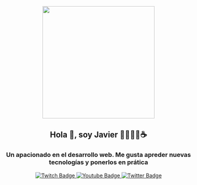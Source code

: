 <section align="center">
    <img src="https://media.giphy.com/media/SWoSkN6DxTszqIKEqv/giphy.gif"  width="300"/>
    <h1 align="center">Hola 👋, soy Javier 👨‍💻🤘😉☕</h1>
    <h3 align="center">Un apacionado en el desarrollo web. Me gusta apreder nuevas tecnologías y ponerlos en prática</h3>
</section>
<div id="badges" align="center">
    <a href="http://twitch.com/youdevs" target="_blank">
        <img src="https://img.shields.io/twitch/status/youdevs?color=purple&logo=twitch&style=for-the-badge"
            alt="Twitch Badge" />
    </a>
    <a href="https://www.youtube.com/youdevs" target="_blank">
        <img src="https://img.shields.io/youtube/channel/subscribers/UC4hHrYhWMy-iN29_3bJ7zfA?label=suscriptores&logo=youtube&style=for-the-badge"
            alt="Youtube Badge" />
    </a>
    <a href="https://twitter.com/CarlosYouDevs" target="_blank">
        <img src="https://img.shields.io/twitter/follow/CarlosYouDevs?color=blue&label=CarlosYouDevs&logo=twitter&style=for-the-badge"
            alt="Twitter Badge" />
    </a>
</div>
